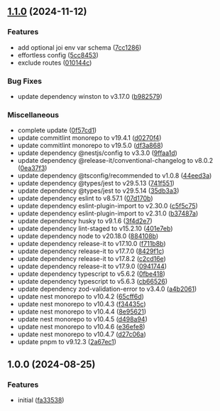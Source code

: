 

## [1.1.0](https://github.com/andreafspeziale/nestjs-log/compare/1.0.0...1.1.0) (2024-11-12)


### Features

* add optional joi env var schema ([7cc1286](https://github.com/andreafspeziale/nestjs-log/commit/7cc128653bf5347c66e867497d50b9d5e2bf508f))
* effortless config ([5cc8453](https://github.com/andreafspeziale/nestjs-log/commit/5cc8453438307b7726f937e128874c9d518ac67b))
* exclude routes ([010144c](https://github.com/andreafspeziale/nestjs-log/commit/010144c872bc0d466aeec64bef4a328cdcb703f3))


### Bug Fixes

* update dependency winston to v3.17.0 ([b982579](https://github.com/andreafspeziale/nestjs-log/commit/b982579d4a2b7d1e7caf1104d7cc39068ad62a80))


### Miscellaneous

* complete update ([0f57cd1](https://github.com/andreafspeziale/nestjs-log/commit/0f57cd1d62df97fa4b5f9d6c5fa862ea81941b3d))
* update commitlint monorepo to v19.4.1 ([d0270f4](https://github.com/andreafspeziale/nestjs-log/commit/d0270f4a984d52755b378a451e98dbb74ffd722a))
* update commitlint monorepo to v19.5.0 ([df3a868](https://github.com/andreafspeziale/nestjs-log/commit/df3a86847bcf243d26a605d91fbd9365f668a4d1))
* update dependency @nestjs/config to v3.3.0 ([9ffaa1d](https://github.com/andreafspeziale/nestjs-log/commit/9ffaa1dd7bebd4fe63955cbfdd94f4a0f530a191))
* update dependency @release-it/conventional-changelog to v8.0.2 ([0ea37f3](https://github.com/andreafspeziale/nestjs-log/commit/0ea37f363b4c17c7be522168d1959fe5607a2e21))
* update dependency @tsconfig/recommended to v1.0.8 ([44eed3a](https://github.com/andreafspeziale/nestjs-log/commit/44eed3a0a0bb8cfceff4232da5f8ac27950b9f38))
* update dependency @types/jest to v29.5.13 ([741f551](https://github.com/andreafspeziale/nestjs-log/commit/741f551f7f14c65aef862910cde838d6d27ee739))
* update dependency @types/jest to v29.5.14 ([35db3a3](https://github.com/andreafspeziale/nestjs-log/commit/35db3a3d0219b4d88fa5c2604f4c8b7d496a0fc8))
* update dependency eslint to v8.57.1 ([07d170b](https://github.com/andreafspeziale/nestjs-log/commit/07d170b5807d79f71bb4ca324df2417ab0b35485))
* update dependency eslint-plugin-import to v2.30.0 ([c5f5c75](https://github.com/andreafspeziale/nestjs-log/commit/c5f5c75d689838127eeef6055438977d3d7e33d8))
* update dependency eslint-plugin-import to v2.31.0 ([b37487a](https://github.com/andreafspeziale/nestjs-log/commit/b37487aec09d7336416d1a16bb9205740ec2bbce))
* update dependency husky to v9.1.6 ([3f4d2e7](https://github.com/andreafspeziale/nestjs-log/commit/3f4d2e756c87675332b4837c78d16d782bb7335f))
* update dependency lint-staged to v15.2.10 ([401e7eb](https://github.com/andreafspeziale/nestjs-log/commit/401e7ebfe1aaa90355b2d8a18330bc23c4151def))
* update dependency node to v20.18.0 ([884108b](https://github.com/andreafspeziale/nestjs-log/commit/884108bc8dd99f42e95571f045f0dc1f3505551f))
* update dependency release-it to v17.10.0 ([f711b8b](https://github.com/andreafspeziale/nestjs-log/commit/f711b8bc3a3eeb69af7c6cddce90f404693a0ee9))
* update dependency release-it to v17.7.0 ([8429f1c](https://github.com/andreafspeziale/nestjs-log/commit/8429f1c534a74eb2edfe20f912ee749186a4e190))
* update dependency release-it to v17.8.2 ([c2cd16e](https://github.com/andreafspeziale/nestjs-log/commit/c2cd16edfcf43a7402bfdca574ff345e8a509cc3))
* update dependency release-it to v17.9.0 ([0941744](https://github.com/andreafspeziale/nestjs-log/commit/0941744eea13f860414df31e665487dcde4c1fc1))
* update dependency typescript to v5.6.2 ([0fbe418](https://github.com/andreafspeziale/nestjs-log/commit/0fbe418103529e4c7d5f2bdb700eb4ce0bc82ea6))
* update dependency typescript to v5.6.3 ([cb66526](https://github.com/andreafspeziale/nestjs-log/commit/cb66526ca6095f248ba18a981e96a283bd84545b))
* update dependency zod-validation-error to v3.4.0 ([a4b2061](https://github.com/andreafspeziale/nestjs-log/commit/a4b206154f5ff8b2283a3c55756ae79386506c09))
* update nest monorepo to v10.4.2 ([65cff6d](https://github.com/andreafspeziale/nestjs-log/commit/65cff6d8384845110b35d0eefd68f827bdc85f56))
* update nest monorepo to v10.4.3 ([f34435c](https://github.com/andreafspeziale/nestjs-log/commit/f34435cc17c1ff4dfc79247cf1f821d397200509))
* update nest monorepo to v10.4.4 ([8e95621](https://github.com/andreafspeziale/nestjs-log/commit/8e95621069133ff98a363170875e305c99c8efcb))
* update nest monorepo to v10.4.5 ([d498a94](https://github.com/andreafspeziale/nestjs-log/commit/d498a940e2d39ca792da038374067455259fa74f))
* update nest monorepo to v10.4.6 ([e36efe8](https://github.com/andreafspeziale/nestjs-log/commit/e36efe87aa29aa418a0bfe539459513d6875d6a2))
* update nest monorepo to v10.4.7 ([d27c06a](https://github.com/andreafspeziale/nestjs-log/commit/d27c06a73f06aa61112d8b6a6b8d0a2b7a3ff23a))
* update pnpm to v9.12.3 ([2a67ec1](https://github.com/andreafspeziale/nestjs-log/commit/2a67ec1af9744b22ebdb94d010e15186452145a1))

## 1.0.0 (2024-08-25)


### Features

* initial ([fa33538](https://github.com/andreafspeziale/nestjs-log/commit/fa33538b1cce98eaf6c9ac823fe3a07cca996bff))
